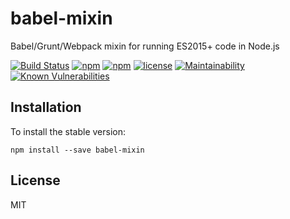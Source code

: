 # babel-mixin
Babel/Grunt/Webpack mixin for running ES2015+ code in Node.js

[![Build Status](https://secure.travis-ci.org/tom-weatherhead/babel-mixin.svg)](https://travis-ci.org/tom-weatherhead/babel-mixin)
[![npm](https://img.shields.io/npm/v/babel-mixin.svg)](https://www.npmjs.com/package/babel-mixin)
[![npm](https://img.shields.io/npm/dm/babel-mixin.svg)](https://www.npmjs.com/package/babel-mixin)
[![license](https://img.shields.io/github/license/mashape/apistatus.svg)](https://github.com/tom-weatherhead/babel-mixin/blob/master/LICENSE)
[![Maintainability](https://api.codeclimate.com/v1/badges/2fbd6c2a5f7a1af70945/maintainability)](https://codeclimate.com/github/tom-weatherhead/babel-mixin/maintainability)
[![Known Vulnerabilities](https://snyk.io/test/github/tom-weatherhead/babel-mixin/badge.svg?targetFile=package.json&package-lock.json)](https://snyk.io/test/github/tom-weatherhead/babel-mixin?targetFile=package.json&package-lock.json)

## Installation
To install the stable version:
```
npm install --save babel-mixin
```

## License
MIT
